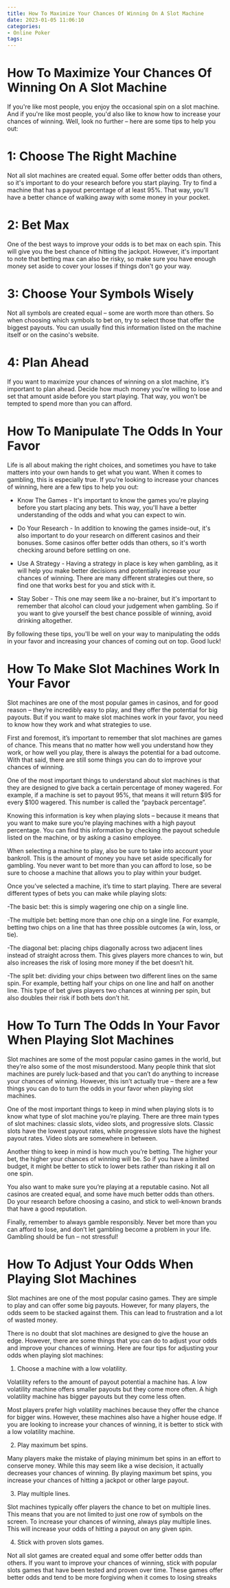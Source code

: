 ```yaml
---
title: How To Maximize Your Chances Of Winning On A Slot Machine
date: 2023-01-05 11:06:10
categories:
- Online Poker
tags:
---
```



#  How To Maximize Your Chances Of Winning On A Slot Machine

If you're like most people, you enjoy the occasional spin on a slot machine. And if you're like most people, you'd also like to know how to increase your chances of winning. Well, look no further – here are some tips to help you out:

# 1: Choose The Right Machine

Not all slot machines are created equal. Some offer better odds than others, so it's important to do your research before you start playing. Try to find a machine that has a payout percentage of at least 95%. That way, you'll have a better chance of walking away with some money in your pocket.

# 2: Bet Max

One of the best ways to improve your odds is to bet max on each spin. This will give you the best chance of hitting the jackpot. However, it's important to note that betting max can also be risky, so make sure you have enough money set aside to cover your losses if things don't go your way.

# 3: Choose Your Symbols Wisely

Not all symbols are created equal – some are worth more than others. So when choosing which symbols to bet on, try to select those that offer the biggest payouts. You can usually find this information listed on the machine itself or on the casino's website.

# 4: Plan Ahead

If you want to maximize your chances of winning on a slot machine, it's important to plan ahead. Decide how much money you're willing to lose and set that amount aside before you start playing. That way, you won't be tempted to spend more than you can afford.

#  How To Manipulate The Odds In Your Favor

Life is all about making the right choices, and sometimes you have to take matters into your own hands to get what you want. When it comes to gambling, this is especially true. If you're looking to increase your chances of winning, here are a few tips to help you out:

* Know The Games - It's important to know the games you're playing before you start placing any bets. This way, you'll have a better understanding of the odds and what you can expect to win.

* Do Your Research - In addition to knowing the games inside-out, it's also important to do your research on different casinos and their bonuses. Some casinos offer better odds than others, so it's worth checking around before settling on one.

* Use A Strategy - Having a strategy in place is key when gambling, as it will help you make better decisions and potentially increase your chances of winning. There are many different strategies out there, so find one that works best for you and stick with it.

* Stay Sober - This one may seem like a no-brainer, but it's important to remember that alcohol can cloud your judgement when gambling. So if you want to give yourself the best chance possible of winning, avoid drinking altogether.

By following these tips, you'll be well on your way to manipulating the odds in your favor and increasing your chances of coming out on top. Good luck!

#  How To Make Slot Machines Work In Your Favor

Slot machines are one of the most popular games in casinos, and for good reason – they’re incredibly easy to play, and they offer the potential for big payouts. But if you want to make slot machines work in your favor, you need to know how they work and what strategies to use.

First and foremost, it’s important to remember that slot machines are games of chance. This means that no matter how well you understand how they work, or how well you play, there is always the potential for a bad outcome. With that said, there are still some things you can do to improve your chances of winning.

One of the most important things to understand about slot machines is that they are designed to give back a certain percentage of money wagered. For example, if a machine is set to payout 95%, that means it will return $95 for every $100 wagered. This number is called the “payback percentage”.

Knowing this information is key when playing slots – because it means that you want to make sure you’re playing machines with a high payout percentage. You can find this information by checking the payout schedule listed on the machine, or by asking a casino employee.

When selecting a machine to play, also be sure to take into account your bankroll. This is the amount of money you have set aside specifically for gambling. You never want to bet more than you can afford to lose, so be sure to choose a machine that allows you to play within your budget.

Once you’ve selected a machine, it’s time to start playing. There are several different types of bets you can make while playing slots:

-The basic bet: this is simply wagering one chip on a single line.

-The multiple bet: betting more than one chip on a single line. For example, betting two chips on a line that has three possible outcomes (a win, loss, or tie).

-The diagonal bet: placing chips diagonally across two adjacent lines instead of straight across them. This gives players more chances to win, but also increases the risk of losing more money if the bet doesn’t hit.

-The split bet: dividing your chips between two different lines on the same spin. For example, betting half your chips on one line and half on another line. This type of bet gives players two chances at winning per spin, but also doubles their risk if both bets don’t hit.

#  How To Turn The Odds In Your Favor When Playing Slot Machines

Slot machines are some of the most popular casino games in the world, but they’re also some of the most misunderstood. Many people think that slot machines are purely luck-based and that you can’t do anything to increase your chances of winning. However, this isn’t actually true – there are a few things you can do to turn the odds in your favor when playing slot machines.

One of the most important things to keep in mind when playing slots is to know what type of slot machine you’re playing. There are three main types of slot machines: classic slots, video slots, and progressive slots. Classic slots have the lowest payout rates, while progressive slots have the highest payout rates. Video slots are somewhere in between.

Another thing to keep in mind is how much you’re betting. The higher your bet, the higher your chances of winning will be. So if you have a limited budget, it might be better to stick to lower bets rather than risking it all on one spin.

You also want to make sure you’re playing at a reputable casino. Not all casinos are created equal, and some have much better odds than others. Do your research before choosing a casino, and stick to well-known brands that have a good reputation.

Finally, remember to always gamble responsibly. Never bet more than you can afford to lose, and don’t let gambling become a problem in your life. Gambling should be fun – not stressful!

#  How To Adjust Your Odds When Playing Slot Machines

Slot machines are one of the most popular casino games. They are simple to play and can offer some big payouts. However, for many players, the odds seem to be stacked against them. This can lead to frustration and a lot of wasted money.

There is no doubt that slot machines are designed to give the house an edge. However, there are some things that you can do to adjust your odds and improve your chances of winning. Here are four tips for adjusting your odds when playing slot machines:

1) Choose a machine with a low volatility.

Volatility refers to the amount of payout potential a machine has. A low volatility machine offers smaller payouts but they come more often. A high volatility machine has bigger payouts but they come less often.

Most players prefer high volatility machines because they offer the chance for bigger wins. However, these machines also have a higher house edge. If you are looking to increase your chances of winning, it is better to stick with a low volatility machine.

2) Play maximum bet spins.

Many players make the mistake of playing minimum bet spins in an effort to conserve money. While this may seem like a wise decision, it actually decreases your chances of winning. By playing maximum bet spins, you increase your chances of hitting a jackpot or other large payout.

3) Play multiple lines.

Slot machines typically offer players the chance to bet on multiple lines. This means that you are not limited to just one row of symbols on the screen. To increase your chances of winning, always play multiple lines. This will increase your odds of hitting a payout on any given spin.

4) Stick with proven slots games.

Not all slot games are created equal and some offer better odds than others. If you want to improve your chances of winning, stick with popular slots games that have been tested and proven over time. These games offer better odds and tend to be more forgiving when it comes to losing streaks